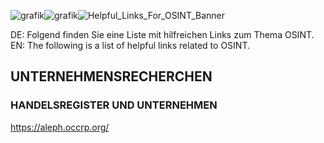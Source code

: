 ![grafik](https://github.com/The0bscure0wl/helpful-links-for-OSINT/assets/139546788/f6c30589-6cd7-4665-a276-936d4d90474b)![grafik](https://github.com/The0bscure0wl/helpful-links-for-OSINT/assets/139546788/5d70bfa1-8901-4ff4-a5ba-4adc1ebe3a17)![Helpful_Links_For_OSINT_Banner](https://github.com/The0bscure0wl/helpful-links-for-OSINT/assets/139546788/22bc2a19-a29a-4d15-b3b9-f235fcb6afe4)

DE: Folgend finden Sie eine Liste mit hilfreichen Links zum Thema OSINT.
EN: The following is a list of helpful links related to OSINT.

## UNTERNEHMENSRECHERCHEN
### HANDELSREGISTER UND UNTERNEHMEN
https://aleph.occrp.org/
